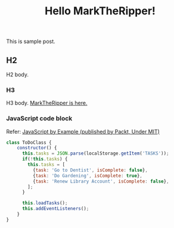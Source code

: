 ﻿---
title: Hello MarkTheRipper!
tags: [foo,bar]
---

This is sample post.

## H2

H2 body.

### H3

H3 body. [MarkTheRipper is here.](https://github.com/kekyo/MarkTheRipper)

### JavaScript code block

Refer: [JavaScript by Example (published by Packt, Under MIT)](https://github.com/PacktPublishing/JavaScript-by-Example/blob/master/Chapter01/CompletedCode/src/scripts.js)

```javascript
class ToDoClass {
    constructor() {
      this.tasks = JSON.parse(localStorage.getItem('TASKS'));
      if(!this.tasks) {
        this.tasks = [
          {task: 'Go to Dentist', isComplete: false},
          {task: 'Do Gardening', isComplete: true},
          {task: 'Renew Library Account', isComplete: false},
        ];
      }

      this.loadTasks();
      this.addEventListeners();
    }
}
```

